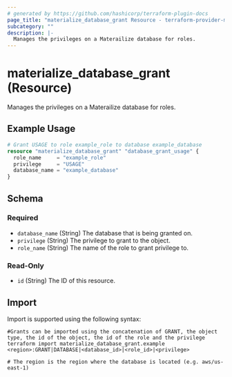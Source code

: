 ```yaml
---
# generated by https://github.com/hashicorp/terraform-plugin-docs
page_title: "materialize_database_grant Resource - terraform-provider-materialize"
subcategory: ""
description: |-
  Manages the privileges on a Materailize database for roles.
---
```


# materialize_database_grant (Resource)

Manages the privileges on a Materailize database for roles.

## Example Usage

```terraform
# Grant USAGE to role example_role to database example_database
resource "materialize_database_grant" "database_grant_usage" {
  role_name     = "example_role"
  privilege     = "USAGE"
  database_name = "example_database"
}
```

<!-- schema generated by tfplugindocs -->
## Schema

### Required

- `database_name` (String) The database that is being granted on.
- `privilege` (String) The privilege to grant to the object.
- `role_name` (String) The name of the role to grant privilege to.

### Read-Only

- `id` (String) The ID of this resource.

## Import

Import is supported using the following syntax:

```shell
#Grants can be imported using the concatenation of GRANT, the object type, the id of the object, the id of the role and the privilege 
terraform import materialize_database_grant.example <region>:GRANT|DATABASE|<database_id>|<role_id>|<privilege>

# The region is the region where the database is located (e.g. aws/us-east-1)
```

